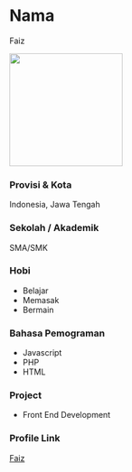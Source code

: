 # Nama
Faiz

<img src="https://avatars1.githubusercontent.com/u/42890697?s=460&v=4" width="200" height="200" align="center"/>

### Provisi & Kota

Indonesia, Jawa Tengah

### Sekolah / Akademik
SMA/SMK

### Hobi
- Belajar
- Memasak
- Bermain


### Bahasa Pemograman 
- Javascript
- PHP
- HTML

### Project
- Front End Development


### Profile Link

[Faiz](https://github.com/fzhasan)
